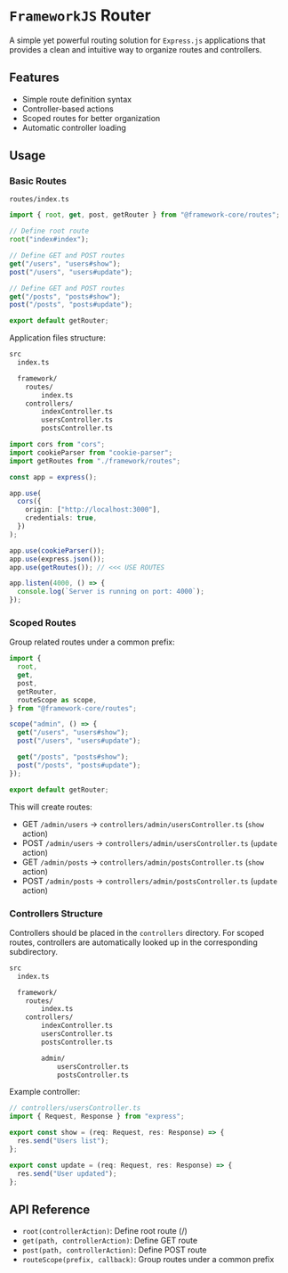 # `FrameworkJS` Router

A simple yet powerful routing solution for `Express.js` applications that provides a clean and intuitive way to organize routes and controllers.

## Features

- Simple route definition syntax
- Controller-based actions
- Scoped routes for better organization
- Automatic controller loading

## Usage

### Basic Routes

`routes/index.ts`

```ts
import { root, get, post, getRouter } from "@framework-core/routes";

// Define root route
root("index#index");

// Define GET and POST routes
get("/users", "users#show");
post("/users", "users#update");

// Define GET and POST routes
get("/posts", "posts#show");
post("/posts", "posts#update");

export default getRouter;
```

Application files structure:

```bash
src
  index.ts

  framework/
    routes/
        index.ts
    controllers/
        indexController.ts
        usersController.ts
        postsController.ts
```

```ts
import cors from "cors";
import cookieParser from "cookie-parser";
import getRoutes from "./framework/routes";

const app = express();

app.use(
  cors({
    origin: ["http://localhost:3000"],
    credentials: true,
  })
);

app.use(cookieParser());
app.use(express.json());
app.use(getRoutes()); // <<< USE ROUTES

app.listen(4000, () => {
  console.log(`Server is running on port: 4000`);
});
```

### Scoped Routes

Group related routes under a common prefix:

```ts
import {
  root,
  get,
  post,
  getRouter,
  routeScope as scope,
} from "@framework-core/routes";

scope("admin", () => {
  get("/users", "users#show");
  post("/users", "users#update");

  get("/posts", "posts#show");
  post("/posts", "posts#update");
});

export default getRouter;
```

This will create routes:

- GET `/admin/users` -> `controllers/admin/usersController.ts` (`show` action)
- POST `/admin/users` -> `controllers/admin/usersController.ts` (`update` action)
- GET `/admin/posts` -> `controllers/admin/postsController.ts` (`show` action)
- POST `/admin/posts` -> `controllers/admin/postsController.ts` (`update` action)

### Controllers Structure

Controllers should be placed in the `controllers` directory. For scoped routes, controllers are automatically looked up in the corresponding subdirectory.

```bash
src
  index.ts

  framework/
    routes/
        index.ts
    controllers/
        indexController.ts
        usersController.ts
        postsController.ts

        admin/
            usersController.ts
            postsController.ts
```

Example controller:

```typescript
// controllers/usersController.ts
import { Request, Response } from "express";

export const show = (req: Request, res: Response) => {
  res.send("Users list");
};

export const update = (req: Request, res: Response) => {
  res.send("User updated");
};
```

## API Reference

- `root(controllerAction)`: Define root route (/)
- `get(path, controllerAction)`: Define GET route
- `post(path, controllerAction)`: Define POST route
- `routeScope(prefix, callback)`: Group routes under a common prefix
